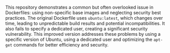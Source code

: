 This repository demonstrates a common but often overlooked issue in Dockerfiles: using non-specific base images and neglecting security best practices. The original Dockerfile uses `ubuntu:latest`, which changes over time, leading to unpredictable build results and potential incompatibilities.  It also fails to specify a dedicated user, creating a significant security vulnerability. This improved version addresses these problems by using a specific version of Ubuntu, using a dedicated user and optimizing the `apt-get` commands for better efficiency and security.